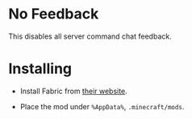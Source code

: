 # No Feedback

This disables all server command chat feedback.

# Installing

- Install Fabric from [their website](http://fabricmc.net/).

- Place the mod under `%AppData%`, `.minecraft/mods`.